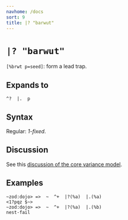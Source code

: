 ```yaml
---
navhome: /docs
sort: 9
title: |? "barwut"
---
```


# `|? "barwut"`

`[%brwt p=seed]`: form a lead trap.

## Expands to

```
^?  |.  p
```

## Syntax

Regular: *1-fixed*.

## Discussion

See this [discussion of the core variance model](../../../advanced).

## Examples

```
~zod:dojo> =>  ~  ^+  |?(%a)  |.(%a)
<1?pqz $~>
~zod:dojo> =>  ~  ^+  |?(%a)  |.(%b)
nest-fail
```
